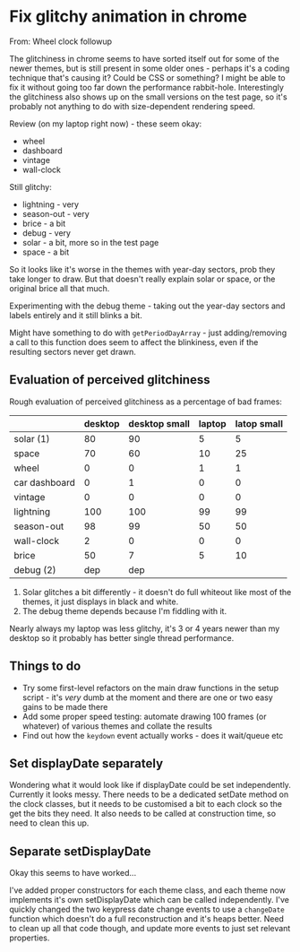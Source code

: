 Fix glitchy animation in chrome
===============================

From: Wheel clock followup


The glitchiness in chrome seems to have sorted itself out for some of the newer themes, but is still present in some older ones - perhaps it's a coding technique that's causing it?
Could be CSS or something?
I might be able to fix it without going too far down the performance rabbit-hole.
Interestingly the glitchiness also shows up on the small versions on the test page, so it's probably not anything to do with size-dependent rendering speed.

Review (on my laptop right now) - these seem okay:
* wheel
* dashboard
* vintage
* wall-clock

Still glitchy:
* lightning - very
* season-out - very
* brice  - a bit
* debug - very
* solar  - a bit, more so in the test page
* space  - a bit

So it looks like it's worse in the themes with year-day sectors, prob they take longer to draw.
But that doesn't really explain solar or space, or the original brice all that much.

Experimenting with the debug theme - taking out the year-day sectors and labels entirely and it still blinks a bit.


Might have something to do with `getPeriodDayArray` - just adding/removing a call to this function does seem to affect the blinkiness, even if the resulting sectors never get drawn.



Evaluation of perceived glitchiness
-----------------------------------

Rough evaluation of perceived glitchiness as a percentage of bad frames:

|				|	desktop	|	desktop small	|	laptop	|	latop small	|
|---------------|-----------|-------------------|-----------|---------------|
| solar (1)		|		80	|			90		|		5	|			5	|
| space			|		70	|			60		|		10	|			25	|
| wheel			|		0	|			0		|		1	|			1	|
| car dashboard	|		0	|			1		|		0	|			0	|
| vintage		|		0	|			0		|		0	|			0	|
| lightning		|		100	|			100		|		99	|			99	|
| season-out	|		98	|			99		|		50	|			50	|
| wall-clock	|		2	|			0		|		0	|			0	|
| brice			|		50	|			7		|		5	|			10	|
| debug (2)		|		dep	|			dep		|			|				|


1. Solar glitches a bit differently - it doesn't do full whiteout like most of the themes, it just displays in black and white.
2. The debug theme depends because I'm fiddling with it.

Nearly always my laptop was less glitchy, it's 3 or 4 years newer than my desktop so it probably has better single thread performance.



Things to do
------------

* Try some first-level refactors on the main draw functions in the setup script - it's *very* dumb at the moment and there are one or two easy gains to be made there
* Add some proper speed testing: automate drawing 100 frames (or whatever) of various themes and collate the results
* Find out how the `keydown` event actually works  - does it wait/queue etc




Set displayDate separately
--------------------------

Wondering what it would look like if displayDate could be set independently.
Currently it looks messy.
There needs to be a dedicated setDate method on the clock classes, but it needs to be customised a bit to each clock so the get the bits they need.
It also needs to be called at construction time, so need to clean this up.


Separate setDisplayDate
-----------------------

Okay this seems to have worked...

I've added proper constructors for each theme class, and each theme now implements it's own setDisplayDate which can be called independently.
I've quickly changed the two keypress date change events to use a `changeDate` function which doesn't do a full reconstruction and it's heaps better.
Need to clean up all that code though, and update more events to just set relevant properties.
